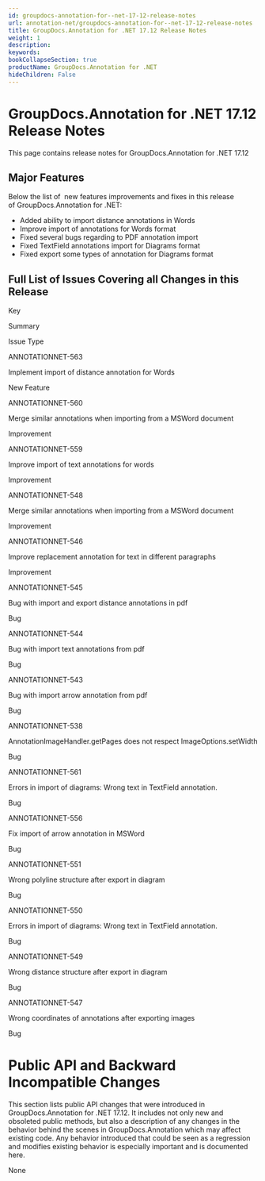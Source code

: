```yaml
---
id: groupdocs-annotation-for--net-17-12-release-notes
url: annotation-net/groupdocs-annotation-for--net-17-12-release-notes
title: GroupDocs.Annotation for .NET 17.12 Release Notes
weight: 1
description: 
keywords: 
bookCollapseSection: true
productName: GroupDocs.Annotation for .NET
hideChildren: False
---
```


# GroupDocs.Annotation for .NET 17.12 Release Notes


This page contains release notes for GroupDocs.Annotation for .NET 17.12

## Major Features

Below the list of  new features improvements and fixes in this release of GroupDocs.Annotation for .NET:

*   Added ability to import distance annotations in Words
*   Improve import of annotations for Words format
*   Fixed several bugs regarding to PDF annotation import
*   Fixed TextField annotations import for Diagrams format
*   Fixed export some types of annotation for Diagrams format

## Full List of Issues Covering all Changes in this Release

Key

Summary

Issue Type

ANNOTATIONNET-563

Implement import of distance annotation for Words

New Feature

ANNOTATIONNET-560

Merge similar annotations when importing from a MSWord document

Improvement

ANNOTATIONNET-559

Improve import of text annotations for words

Improvement

ANNOTATIONNET-548

Merge similar annotations when importing from a MSWord document

Improvement

ANNOTATIONNET-546

Improve replacement annotation for text in different paragraphs

Improvement

ANNOTATIONNET-545

Bug with import and export distance annotations in pdf

Bug

ANNOTATIONNET-544

Bug with import text annotations from pdf

Bug

ANNOTATIONNET-543

Bug with import arrow annotation from pdf

Bug

ANNOTATIONNET-538

AnnotationImageHandler.getPages does not respect ImageOptions.setWidth

Bug

ANNOTATIONNET-561

Errors in import of diagrams: Wrong text in TextField annotation.

Bug

ANNOTATIONNET-556

Fix import of arrow annotation in MSWord

Bug

ANNOTATIONNET-551

Wrong polyline structure after export in diagram

Bug

ANNOTATIONNET-550

Errors in import of diagrams: Wrong text in TextField annotation.

Bug

ANNOTATIONNET-549

Wrong distance structure after export in diagram

Bug

ANNOTATIONNET-547

Wrong coordinates of annotations after exporting images

Bug

# Public API and Backward Incompatible Changes

This section lists public API changes that were introduced in GroupDocs.Annotation for .NET 17.12. It includes not only new and obsoleted public methods, but also a description of any changes in the behavior behind the scenes in GroupDocs.Annotation which may affect existing code. Any behavior introduced that could be seen as a regression and modifies existing behavior is especially important and is documented here.

None

